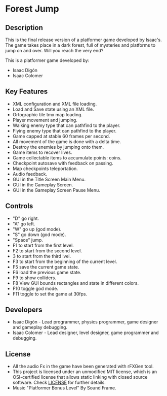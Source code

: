 # Forest Jump

## Description
This is the final release version of a platformer game developed by Isaac's.
The game takes place in a dark forest, full of mysteries and platforms to jump on and over.
Will you reach the very end?

This is a platformer game developed by:
 - Isaac Digón
 - Isaac Colomer

## Key Features

 - XML configuration and XML file loading.
 - Load and Save state using an XML file.
 - Ortographic tile tmx map loading.
 - Player movement and jumping.
 - Walking enemy type that can pathfind to the player.
 - Flying enemy type that can pathfind to the player.
 - Game capped at stable 60 frames per second.
 - All movement of the game is done with a delta time.
 - Destroy the enemies by jumping onto them.
 - Game items to recover lives.
 - Game collectable items to accumulate points: coins.
 - Checkpoint autosave with feedback on passing.
 - Map checkpoints teleportation.
 - Audio feedback.
 - GUI in the Title Screen Main Menu.
 - GUI in the Gameplay Screen.
 - GUI in the Gameplay Screen Pause Menu.
 
## Controls

 - "D" go right.
 - "A" go left.
 - "W" go up (god mode).
 - "S" go down (god mode).
 - "Space" jump.
 - F1 to start from the first level.
 - F2 to start from the second level.
 - 3 to start from the third lvel.
 - F3 to start from the beginning of the current level.
 - F5 save the current game state.
 - F6 load the previous game state.
 - F9 to show colliders.
 - F8 View GUI bounds rectangles and state in different colors.
 - F10 toggle god mode.
 - F11 toggle to set the game at 30fps.

## Developers

 - Isaac Digón - Lead programmer, physics programmer, game designer and gameplay debugging.
 - Isaac Colomer - Lead designer, level designer, game programmer and debugging.

## License
 - All the audio Fx in the game have been generated with rFXGen tool.
 - This project is licensed under an unmodified MIT license, which is an OSI-certified license that allows static linking with closed source software. Check [LICENSE](LICENSE) for further details.
 - Music "Platformer Bonus Level" By Sound Frame.